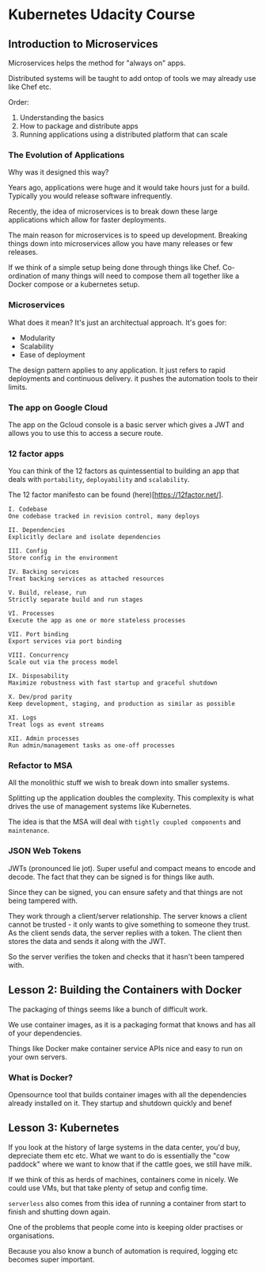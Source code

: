 # Kubernetes Udacity Course

## Introduction to Microservices

Microservices helps the method for "always on" apps.

Distributed systems will be taught to add ontop of tools we may already use like Chef etc.

Order:

1. Understanding the basics
2. How to package and distribute apps
3. Running applications using a distributed platform that can scale

### The Evolution of Applications

Why was it designed this way?

Years ago, applications were huge and it would take hours just for a build. Typically you would release software infrequently.

Recently, the idea of microservices is to break down these large applications which allow for faster deployments.

The main reason for microservices is to speed up development. Breaking things down into microservices allow you have many releases or few releases.

If we think of a simple setup being done through things like Chef. Co-ordination of many things will need to compose them all together like a Docker compose or a kubernetes setup.

### Microservices

What does it mean? It's just an architectual approach. It's goes for:
- Modularity
- Scalability
- Ease of deployment

The design pattern applies to any application. It just refers to rapid deployments and continuous delivery. it pushes the automation tools to their limits.

### The app on Google Cloud

The app on the Gcloud console is a basic server which gives a JWT and allows you to use this to access a secure route.

### 12 factor apps

You can think of the 12 factors as quintessential to building an app that deals with `portability`, `deployability` and `scalability`.

The 12 factor manifesto can be found (here)[https://12factor.net/].

```
I. Codebase
One codebase tracked in revision control, many deploys

II. Dependencies
Explicitly declare and isolate dependencies

III. Config
Store config in the environment

IV. Backing services
Treat backing services as attached resources

V. Build, release, run
Strictly separate build and run stages

VI. Processes
Execute the app as one or more stateless processes

VII. Port binding
Export services via port binding

VIII. Concurrency
Scale out via the process model

IX. Disposability
Maximize robustness with fast startup and graceful shutdown

X. Dev/prod parity
Keep development, staging, and production as similar as possible

XI. Logs
Treat logs as event streams

XII. Admin processes
Run admin/management tasks as one-off processes
```

### Refactor to MSA

All the monolithic stuff we wish to break down into smaller systems.

Splitting up the application doubles the complexity. This complexity is what drives the use of management systems like Kubernetes.

The idea is that the MSA will deal with `tightly coupled components` and `maintenance`.

### JSON Web Tokens

JWTs (pronounced lie jot). Super useful and compact means to encode and decode. The fact that they can be signed is for things like auth.

Since they can be signed, you can ensure safety and that things are not being tampered with.

They work through a client/server relationship. The server knows a client cannot be trusted - it only wants to give something to someone they trust. As the client sends data, the server replies with a token. The client then stores the data and sends it along with the JWT.

So the server verifies the token and checks that it hasn't been tampered with.

## Lesson 2: Building the Containers with Docker

The packaging of things seems like a bunch of difficult work.

We use container images, as it is a packaging format that knows and has all of your dependencies.

Things like Docker make container service APIs nice and easy to run on your own servers.

### What is Docker?

Opensournce tool that builds container images with all the dependencies already installed on it. They startup and shutdown quickly and benef

## Lesson 3: Kubernetes

If you look at the history of large systems in the data center, you'd buy, depreciate them etc etc. What we want to do is essentially the "cow paddock" where we want to know that if the cattle goes, we still have milk.

If we think of this as herds of machines, containers come in nicely. We could use VMs, but that take plenty of setup and config time.

`serverless` also comes from this idea of running a container from start to finish and shutting down again.

One of the problems that people come into is keeping older practises or organisations.

Because you also know a bunch of automation is required, logging etc becomes super important.
